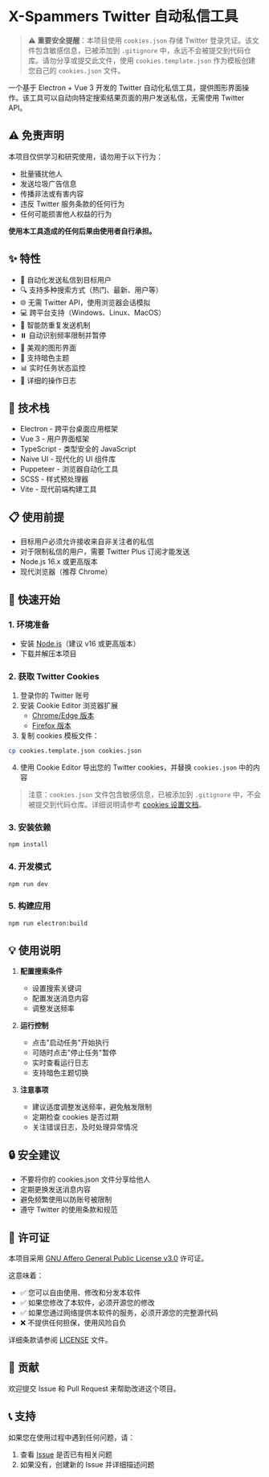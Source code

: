 ﻿# X-Spammers Twitter 自动私信工具

> ⚠️ **重要安全提醒**：本项目使用 `cookies.json` 存储 Twitter 登录凭证。该文件包含敏感信息，已被添加到 `.gitignore` 中，永远不会被提交到代码仓库。请勿分享或提交此文件，使用 `cookies.template.json` 作为模板创建您自己的 `cookies.json` 文件。

一个基于 Electron + Vue 3 开发的 Twitter 自动化私信工具，提供图形界面操作。该工具可以自动向特定搜索结果页面的用户发送私信，无需使用 Twitter API。

## ⚠️ 免责声明

本项目仅供学习和研究使用，请勿用于以下行为：
- 批量骚扰他人
- 发送垃圾广告信息
- 传播非法或有害内容
- 违反 Twitter 服务条款的任何行为
- 任何可能损害他人权益的行为

**使用本工具造成的任何后果由使用者自行承担。**

## ✨ 特性

- 🤖 自动化发送私信到目标用户
- 🔍 支持多种搜索方式（热门、最新、用户等）
- 🌐 无需 Twitter API，使用浏览器会话模拟
- 💻 跨平台支持（Windows、Linux、MacOS）
- 🔄 智能防重复发送机制
- ⏸️ 自动识别频率限制并暂停
- 🎨 美观的图形界面
- 🌙 支持暗色主题
- 📊 实时任务状态监控
- 🔔 详细的操作日志

## 🔧 技术栈

- Electron - 跨平台桌面应用框架
- Vue 3 - 用户界面框架
- TypeScript - 类型安全的 JavaScript
- Naive UI - 现代化的 UI 组件库
- Puppeteer - 浏览器自动化工具
- SCSS - 样式预处理器
- Vite - 现代前端构建工具

## 📋 使用前提

- 目标用户必须允许接收来自非关注者的私信
- 对于限制私信的用户，需要 Twitter Plus 订阅才能发送
- Node.js 16.x 或更高版本
- 现代浏览器（推荐 Chrome）

## 🚀 快速开始

### 1. 环境准备

- 安装 [Node.js](https://nodejs.org/en/download)（建议 v16 或更高版本）
- 下载并解压本项目

### 2. 获取 Twitter Cookies

1. 登录你的 Twitter 账号
2. 安装 Cookie Editor 浏览器扩展
   - [Chrome/Edge 版本](https://microsoftedge.microsoft.com/addons/detail/cookieeditor/neaplmfkghagebokkhpjpoebhdledlfi)
   - [Firefox 版本](https://addons.mozilla.org/en-US/firefox/addon/cookie-editor/)
3. 复制 cookies 模板文件：
```bash
cp cookies.template.json cookies.json
```
4. 使用 Cookie Editor 导出您的 Twitter cookies，并替换 `cookies.json` 中的内容

> 注意：`cookies.json` 文件包含敏感信息，已被添加到 `.gitignore` 中，不会被提交到代码仓库。详细说明请参考 [cookies 设置文档](docs/cookies-setup.md)。

### 3. 安装依赖

```bash
npm install
```

### 4. 开发模式

```bash
npm run dev
```

### 5. 构建应用

```bash
npm run electron:build
```

## 💡 使用说明

1. **配置搜索条件**
   - 设置搜索关键词
   - 配置发送消息内容
   - 调整发送频率

2. **运行控制**
   - 点击"启动任务"开始执行
   - 可随时点击"停止任务"暂停
   - 实时查看运行日志
   - 支持暗色主题切换

3. **注意事项**
   - 建议适度调整发送频率，避免触发限制
   - 定期检查 cookies 是否过期
   - 关注错误日志，及时处理异常情况

## 🔒 安全建议

- 不要将你的 cookies.json 文件分享给他人
- 定期更换发送消息内容
- 避免频繁使用以防账号被限制
- 遵守 Twitter 的使用条款和规范

## 📝 许可证

本项目采用 [GNU Affero General Public License v3.0](https://www.gnu.org/licenses/agpl-3.0.en.html) 许可证。

这意味着：
- ✅ 您可以自由使用、修改和分发本软件
- ✅ 如果您修改了本软件，必须开源您的修改
- ✅ 如果您通过网络提供本软件的服务，必须开源您的完整源代码
- ❌ 不提供任何担保，使用风险自负

详细条款请参阅 [LICENSE](LICENSE) 文件。

## 🤝 贡献

欢迎提交 Issue 和 Pull Request 来帮助改进这个项目。

## 📞 支持

如果您在使用过程中遇到任何问题，请：
1. 查看 [Issue](../../issues) 是否已有相关问题
2. 如果没有，创建新的 Issue 并详细描述问题
